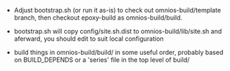 * Adjust bootstrap.sh (or run it as-is) to check out
omnios-build/template branch, then checkout epoxy-build as
omnios-build/build.

* bootstrap.sh will copy config/site.sh.dist to omnios-build/lib/site.sh and aferward, you should edit to suit local configuration

* build things in omnios-build/build/ in some useful order, probably based on BUILD_DEPENDS or a 'series' file in the top level of build/
